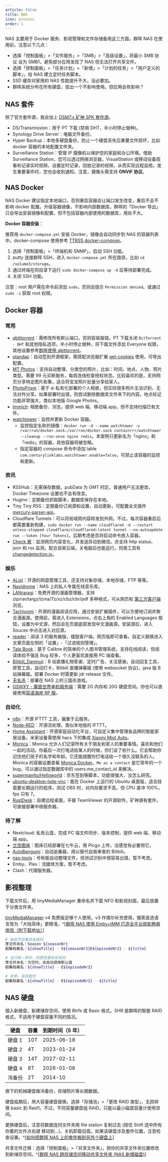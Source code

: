 ```yaml
---
article: false
title: NAS
icon: process
order: 1
---
```


NAS 主要用于 Docker 服务、影视管理和文件存储备用这三方面。群晖 NAS 在使用前，注意以下几点：

- 选择「控制面板」>「文件服务」>「SMB」>「高级设置」，将最小 SMB 协议 设为 SMB1，避免部分应用发现了 NAS 但无法打开共享文件。
- 选择「控制面板」>「任务计划」>「新增」>「计划的任务」>「用户定义的脚本」，给 NAS 建立定时任务脚本。
- SSD 缓存对家用的 NAS 性能提升不大，没必要加。
- 群晖系统分布在所有硬盘，拔出一个不影响使用。但应用会有影响？

## NAS 套件

除了官方套件源，我会加上 [DSM7.x 矿神 SPK 套件源](https://spk7.imnks.com/)。

- DS/Transmission：用于 PT 下载 (禁用 DHT，半小时停止做种)。
- Synology Drive Server：电脑文件备份。
- Hyper Backup：本地多硬盘备份，防止一个硬盘丢失后重要文件损坏，比如 docker 容器的本地配置文件夹。
- Surveillance Station：管理 IP 摄像机以保护您的家庭和办公环境。借助 Surveillance Station，您可以透过网络浏览器，VisualStation 或移动设备观看和记录实时视频，设置定时记录，回放记录的视频，从而实现远程监控。发生重要事件时，您也会收到通知。注意，摄像头需支持 **ONVIF 协议**。

## NAS Docker

NAS Docker 建议指定本地端口，否则重启容器会让端口发生改变，重启不会不影响 docker 配置。升级容器镜像，不影响内部数据库。群晖的「Docker 导出」只会导出安装镜像和配置，但不包括容器内部使用的数据库，用处不大。

**Docker 容器安装**：

推荐用 `docker-compose.yml` 安装 Docker，镜像会自动同步到 NAS 的容器列表中。docker-compose 使用参考 [TTRSS docker-compose](http://ttrss.henry.wang/zh/#%E9%80%9A%E8%BF%87-docker-compose-%E9%83%A8%E7%BD%B2)。

1. 选择「控制面板」>「终端机和 SNMP」，启动 SSH 功能。
2. putty 连接群晖 SSH，进入 `docker-compose.yml` 所在路径，比如 `cd /volume3/storage`。
3. 通过终端在同目录下运行 `sudo docker-compose up -d` 后等待部署完成。
4. 关闭 SSH 功能。

注意：root 用户需在命令前添加 `sudo`，否则会提示 `Permission denied`。或通过 `sudo -i` 获取 root 权限。

## Docker 容器

### 常用

- [qbittorrent](https://registry.hub.docker.com/r/linuxserver/qbittorrent/)：需修改所有默认端口，否则容易报错。PT 下载关闭 `BitTorrent - DHT` 和其他隐私选项，半小时停止做种，将下载文件添加 Everyone 权限，其他设置参考[群晖使用 qbittorrent](https://blog.csdn.net/weixin_45120915/article/details/114691473)。
- [qiandao](https://github.com/AragonSnow/qiandao)：自动签到开源框架，需搭配浏览器扩展 [get-cookies](https://github.com/ckx000/get-cookies) 使用，可导出配置。
- [MT Photos](https://mtmt.tech/)：支持自动整理、分类您的照片，比如：时间、地点、人物、照片类型。需要 99 元买断服务，每周连线检查授权状态。比较喜欢的是，支持网页分享特定图片影集，适合将宝宝照片批量分享给家人。
- [PhotoPrism](https://docs.photoprism.app/)：基于 ai 私有化部署的个人相册，但实际很多照片无法识别，无法对外分享。如果部署时出错，则尝试删除数据库文件夹下的内容。地点标记功能非常强大，类似本地版 Google Photos。
- [Immich](https://github.com/immich-app/immich): 相册备份、浏览，提供 web 端、移动端 app。但不支持扫描已有文件。
- [watchtower](https://containrrr.dev/watchtower/)：监控并更新 Docker 容器。
  - 监控指定名称的镜像：`docker run -d --name watchtower -v /var/run/docker.sock:/var/run/docker.sock containrrr/watchtower --cleanup --run-once nginx redis`。本案例只更新名为「nginx」和「redis」的容器，其他容器将被忽略。
  - 指定容器的 compose 命令中添加 lable `com.centurylinklabs.watchtower.enable=false`，可禁止该容器的监控和更新。

### 资讯

- RSSHub：无需保存数据，pubData 为 GMT 时区，普通用户无法更改，Docker Timezone 设置也不会有改变。
- Huginn：定期备份抓取脚本，数据库保存在本地。
- Tiny Tiny RSS：定期备份订阅源和设置，自动更新，可配置全文插件 [mercury-parser-api](https://registry.hub.docker.com/r/wangqiru/mercury-parser-api)。
- Cloudflare Tunnels：可以将局域网内容转发到外网。不过，每次容器重启后都需要重新构建，`sudo docker run --name cloudflared -d --restart unless-stopped cloudflare/cloudflared:latest tunnel --no-autoupdate run --token [Your Tokens]`。后期考虑是否将启动命令放入容器。
- [Check 酱](https://github.com/easychen/checkchan-dist)：监测网页内容变化，并发送异动到微信。亦支持 http status、json 和 rss 监测。配合自架云端，关电脑后也能运行。同类工具有 [changedetection.io](https://github.com/dgtlmoon/changedetection.io)。

### 娱乐

- [AList](https://github.com/alist-org/alist)：开源的网盘管理工具，还支持对象存储，本地存储，FTP 等等。
- [Navidrome](https://www.navidrome.org/docs/installation/docker/)：NAS 上的私人专属在线音乐库。
- [LANraragi](https://github.com/Difegue/LANraragi)：免费开源的漫画管理器，支持 zip/rar/targz/lzma/7z/xz/cbz/cbr/pdf 多种格式，可从网页和 [第三方客户端](https://github.com/Difegue/LANraragi/blob/32cc991e8c5bae3bbd57d163278048c50159ae9f/tools/Documentation/advanced-usage/external-readers.md) 浏览。
- [Tachiyomi](https://github.com/Suwayomi/docker-tachidesk)：开源的漫画阅读应用，通过安装扩展插件，可以方便地订阅并聚合漫画源。使用前，需进入 Extensions，点右上角的 Enabled Languages 按钮，设置为中文源，然后会在页面底部发现中文漫画源。安装源后，进入 Souces 中点击进入对应源。
- [reader](https://github.com/hectorqin/reader)：阅读 3 的服务器版，摆脱客户端，网页版即可查看。自定义替换进入文章页面左侧的「设置」-「过滤规则管理」。
- [Tale Book](https://github.com/talebook/talebook)：基于 Calibre 的简单的个人图书管理系统，支持在线阅读，但阅读体验不强且 Bug 较多，个人更喜欢直接用 PC 端查看。
- [Bilibili_Danmuji](https://github.com/zzcabc/Docker_Buildx_Danmuji)：B 站直播礼物答谢、定时广告、关注感谢，自动回复工具，房管工具，自动打卡，Bilibili 直播弹幕姬 (使用 websocket 协议)，java 版 B 站弹幕姬。部署 Docker 时需更新 jdr release 文件。
- [无名杀](https://hub.docker.com/r/makedie/noname_kill)：部署在 NAS 上的三国杀游戏。
- [GSWXY - 魔兽世界单机服务端](https://hub.docker.com/r/gswxy/gswxy)：需要 2G 内存和 20G 硬盘空间。你也可以直接使用[耳语海岸 RP 服](https://www.gswxy.com/?p=67)。

### 自动化

- [n8n](https://blog.csdn.net/alex_yangchuansheng/article/details/122295193)：开源 IFTTT 工具，偏重于云服务。
- [Node-RED](../family/HomeAutomation.html#node-red)：开源流处理，类似本地版的 IFTTT。
- [Home Assistant](https://www.home-assistant.io/)：开源家庭自动化平台，可自定义集中管理各品牌的智能家居设备。米家设备需使用 hacs 下的集成 [Xiaomi Miot Auto](../family/HomeAutomation.html#home-assistant)。
- [Monica](https://github.com/monicahq/monica)：Monica 允许人们记录所有关于朋友和家人的重要事情。喜欢和他们一起的活动。你最后一次打电话给某人的时候，你们谈了些什么。它会帮助你记住他们孩子的名字和年龄。它还能提醒你打电话给一个很久没联系的人。Monica 的容器设置查看 [Monica Docker](https://github.com/monicahq/docker)。`Me as a contact` 是它常年的一个 bug，可以通过指定数据库中的 users.me_contact_id 来解决。
- [supermanito/Helloworld](https://supermanito.github.io/Helloworld/#/)：京东签到等脚本，功能很强大，没怎么研究。
- [ubuntu-desktop-lxde-vnc](https://registry.hub.docker.com/r/dorowu/ubuntu-desktop-lxde-vnc)：能在 Docker 上运行的 Ubuntu 桌面版，适合挂载要长期运行的程序。测试 OBS 时，对内存要求不高，但 CPU 直冲 100%，fps 只有 7。
- [RustDesk](https://rustdesk.com/zh/)：自建远程桌面，平替 TeamViewer 的开源软件。矿神源有套件，可直接部署中继服务器。

### 待了解

- Nextcloud: 私有云盘，完成 PC 端文件同步、版本控制，提供 web 端、移动端 app。
- [兰空图床](https://github.com/lsky-org/lsky-pro)：图床已经部署在七牛云，用 Picgo 上传，没感觉有必要用它。
- [AutoBangumi](https://github.com/EstrellaXD/Auto_Bangumi)：自动追番器，用以替代自我审查的 Bilibili。
- [nas-tools](https://github.com/jxxghp/nas-tools/wiki/%E5%AE%89%E8%A3%85%E6%95%99%E7%A8%8B)：号称能自动整理文件，但测试识别中很容易出错，暂不考虑。
- Emby、Plex：流媒体方案，暂不考虑。
- Clash：代理服务器。

## 影视整理

下载文件后，用 tinyMediaManager 重命名并下载 NFO 和影视封面，最后放置于分类文件夹。

[tinyMediaManager](https://www.tinymediamanager.org/download/) v4 免费版足够个人使用，v3 作偶尔补充使用，搜索首选语言改为「大陆简体」更精准。^[[群晖 NAS 使用 Emby+tMM 打造全平台观影畅爽体验（附下载地址）](https://post.smzdm.com/p/a0d67m2z/)]

```bash
# 电视节目重命名规则
季文件夹名：Season ${seasonNr}
剧集档案名：${showTitle} - S${seasonNr2}E${episodeNr2} - ${title}

# 当只有一季时，则更改重命名规则
季文件夹名：为空时，会自动调用默认值
剧集档案名：${showTitle} - E${episodeNr2}

# 多季，有标题时
剧集档案名：${showTitle} - E${episodeNr2} - ${title}
```

## NAS 硬盘

插入新硬盘，新建储存空间，使用 Btrfs 或 Basic 格式。SHR 是群晖的智能 RAID 格式，不适用于硬盘容量不同的情况。

| 硬盘   | 容量 | 到期时间（5 年） |
| ------ | ---- | ---------------- |
| 硬盘 1 | 10T  | 2025-06-18       |
| 硬盘 2 | 4T   | 2023-01-24       |
| 硬盘 3 | 14T  | 2027-02-11       |
| 硬盘 4 | 8T   | 2026-01-06       |
| 冷备份 | 2T   | 2014-10          |

换下的机械硬盘做冷备份，存储照片等长期数据。

硬盘临期后，用大容量硬盘替换。选择「存储池」>「更改 RAID 类型」，无损转换 basic 到 Raid1。不过，不同容量硬盘组 RAID，只能以最小磁盘容量计使用空间。

更换硬盘后，注意将数据连同文件夹用 file station 复制过去 (按住 Shift 选中所有你要的文件点右键 移动到...)，关机卸载旧盘。如果该硬盘涉及套件位置，注意检查设置。^[[如何把群晖 NAS 上的套件搬到另外个硬盘上](https://www.bigzhang.com/3264.html)]

共享文件迁移：选择「控制面板」>「共享文件夹」，把你的共享文件夹位置修改到新储存空间。^[[群晖 NAS 跨存储空间移动共享文件夹 (NAS 新增磁盘)](https://blog.csdn.net/hilaryfrank/article/details/109722319)]
